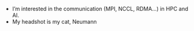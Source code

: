 - I’m interested in the communication (MPI, NCCL, RDMA...) in HPC and AI.
- My headshot is my cat, Neumann

<!---
lykke-li/lykke-li is a ✨ special ✨ repository because its `README.md` (this file) appears on your GitHub profile.
You can click the Preview link to take a look at your changes.
--->

